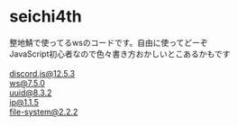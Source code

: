 # seichi4th
整地鯖で使ってるwsのコードです。自由に使ってどーぞ<br>
JavaScript初心者なので色々書き方おかしいとこあるかもです<br>
<br>
discord.js@12.5.3<br>
ws@7.5.0<br>
uuid@8.3.2<br>
ip@1.1.5<br>
file-system@2.2.2
